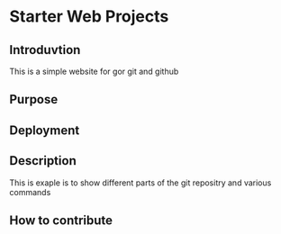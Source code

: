 # Starter Web Projects

## Introduvtion

This is a simple website for gor git and github

## Purpose

## Deployment

## Description
This is exaple is to show different parts of the git repositry and various commands

## How to contribute
